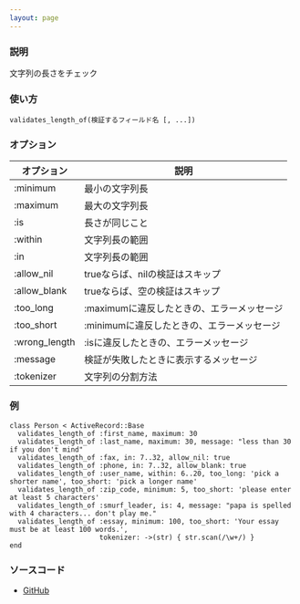 ```yaml
---
layout: page
---
```

### 説明
文字列の長さをチェック

### 使い方
    validates_length_of(検証するフィールド名 [, ...])

### オプション

オプション      | 説明
------------- | -------------------------
:minimum      | 最小の文字列長
:maximum      | 最大の文字列長
:is           | 長さが同じこと
:within       | 文字列長の範囲
:in           | 文字列長の範囲
:allow_nil    | trueならば、nilの検証はスキップ
:allow_blank  | trueならば、空の検証はスキップ
:too_long     | :maximumに違反したときの、エラーメッセージ
:too_short    | :minimumに違反したときの、エラーメッセージ
:wrong_length | :isに違反したときの、エラーメッセージ
:message      | 検証が失敗したときに表示するメッセージ
:tokenizer    | 文字列の分割方法

### 例
    class Person < ActiveRecord::Base
      validates_length_of :first_name, maximum: 30
      validates_length_of :last_name, maximum: 30, message: "less than 30 if you don't mind"
      validates_length_of :fax, in: 7..32, allow_nil: true
      validates_length_of :phone, in: 7..32, allow_blank: true
      validates_length_of :user_name, within: 6..20, too_long: 'pick a shorter name', too_short: 'pick a longer name'
      validates_length_of :zip_code, minimum: 5, too_short: 'please enter at least 5 characters'
      validates_length_of :smurf_leader, is: 4, message: "papa is spelled with 4 characters... don't play me."
      validates_length_of :essay, minimum: 100, too_short: 'Your essay must be at least 100 words.',
                          tokenizer: ->(str) { str.scan(/\w+/) }
    end

### ソースコード
* [GitHub](https://github.com/rails/rails/blob/fe49f432c9a88256de753a3f2263553677bd7136/activemodel/lib/active_model/validations/length.rb#L119)